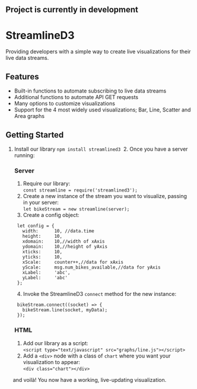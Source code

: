 ## <b>Project is currently in development</b>

# StreamlineD3
Providing developers with a simple way to create live visualizations for their live data streams.



## Features
  * Built-in functions to automate subscribing to live data streams
  * Additional functions to automate API GET requests
  * Many options to customize visualizations
  * Support for the 4 most widely used visualizations; Bar, Line, Scatter and Area graphs
  
 
## Getting Started

  1. Install our library ```npm install streamlined3```
  2. Once you have a server running:
  
     ### Server
     
     1. Require our library:<br/>
     ```const streamline = require('streamlined3');```<br/>
     2. Create a new instance of the stream you want to visualize, passing in your server:<br/>
     ```let bikeStream = new streamline(server);```<br/>
     3. Create a config object:<br/>
     
     ```
      let config = {
        width:      10, //data.time
        height:     10,
        xdomain:    10,//width of xAxis
        ydomain:    10,//height of yAxis
        xticks:     10,
        yticks:     10,
        xScale:     counter++,//data for xAxis
        yScale:     msg.num_bikes_available,//data for yAxis
        xLabel:     'abc',
        yLabel:     'abc'
      };
      ```
      
      4. Invoke the StreamlineD3 ```connect``` method for the new instance:<br/>
      
      ```
       bikeStream.connect((socket) => {
         bikeStream.line(socket, myData);
       });
       ```

      ### HTML
      
      1. Add our library as a script: <br/>
      ```<script type="text/javascript" src="graphs/line.js"></script>```
      2. Add a ```<div>``` node with a class of ```chart``` where you want your visualization to appear:<br/>
      ```<div class="chart"></div>```
      
      and voilà! You now have a working, live-updating visualization.
